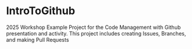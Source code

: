 # IntroToGithub
2025 Workshop Example Project for the Code Management with Github presentation and activity. This project includes creating Issues, Branches, and making Pull Requests
